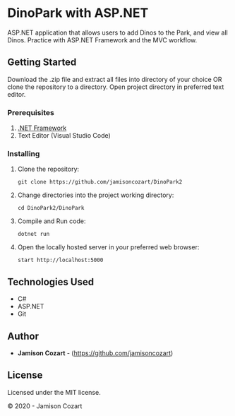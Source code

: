 # DinoPark with ASP.NET

ASP.NET application that allows users to add Dinos to the Park, and view all Dinos. Practice with ASP.NET Framework and the MVC workflow.

## Getting Started

Download the .zip file and extract all files into directory of your choice OR clone the repository to a directory. Open project directory in preferred text editor.

### Prerequisites

1. [.NET Framework](https://dotnet.microsoft.com/download/thank-you/dotnet-sdk-2.2.106-macos-x64-installer) 
2. Text Editor (Visual Studio Code)

### Installing

1. Clone the repository:
    ```
    git clone https://github.com/jamisoncozart/DinoPark2
    ```
2. Change directories into the project working directory:
    ```
    cd DinoPark2/DinoPark
    ```
3. Compile and Run code:
    ```
    dotnet run
    ```
4. Open the locally hosted server in your preferred web browser:
    ```
    start http://localhost:5000
    ```

## Technologies Used

* C#
* ASP.NET
* Git

## Author

* **Jamison Cozart** - (https://github.com/jamisoncozart)

## License

Licensed under the MIT license.

&copy; 2020 - Jamison Cozart